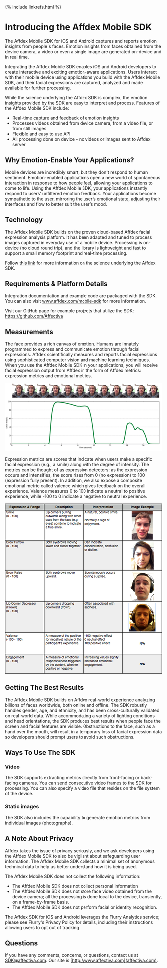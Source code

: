 {% include linkrefs.html %}
<h1 id="Introducing the Affdex Mobile SDK">Introducing the Affdex Mobile SDK</h1>
<p>
The Affdex Mobile SDK for iOS and Android captures and reports emotion insights from people&acute;s faces. Emotion insights from faces obtained from the device camera, a video or even a single image are generated on-device and in real time.
</p><p>
Integrating the Affdex Mobile SDK enables iOS and Android developers to create interactive and exciting emotion-aware applications. Users interact with their mobile device using applications you build with the Affdex Mobile SDK, and their facial expressions are captured, analyzed and made available for further processing.
</p><p>
While the science underlying the Affdex SDK is complex, the emotion insights provided by the SDK are easy to interpret and process. Features of the Affdex Mobile SDK include:
</p>
<ul>
<li>	Real-time capture and feedback of emotion insights
</li><li>	Processes videos obtained from device camera, from a video file, or from still images
</li><li>	Flexible and easy to use API
</li><li>	All processing done on device - no videos or images sent to Affdex server
</li></ul>
<p>

<h2 id="Why Emotion-Enable Your Applications?">Why Emotion-Enable Your Applications?</h2>
<p>Mobile devices are incredibly smart, but they don't respond to human sentiment. Emotion-enabled applications open a new world of spontaneous interaction in response to how people feel, allowing your applications to come to life. Using the Affdex Mobile SDK, your applications instantly respond to users’ unfiltered emotion feedback. Your applications become sympathetic to the user, mirroring the user’s emotional state, adjusting their interfaces and flow to better suit the user’s mood.
</p><p>

<h2 id="Technology">Technology</h2>
<p>
The Affdex Mobile SDK builds on the proven cloud-based Affdex facial expression analysis platform. It has been adapted and tuned to process images captured in everyday use of a mobile device.  Processing is on-device (no cloud round trip), and the library is lightweight and fast to support a small memory footprint and real-time processing.
</p><p>
Follow <a href=http://www.affdex.com/clients/affdex-resources/ target=_blank>this link</a> for more information on the science underlying the Affdex SDK.
</p>

<h2 id="Requirements & Platform Details">Requirements & Platform Details</h2>
<p>Integration documentation and example code are packaged with the SDK. You can also visit <a href=http://www.affdex.com/mobile-sdk target=_blank>www.affdex.com/mobile-sdk</a> for more information.
</p>
<p>
Visit our GitHub page for example projects that utilize the SDK: <a href=https://github.com/Affectiva target=_blank>https://github.com/Affectiva</a>
</p><p>

<h2 id="Measurements">Measurements</h2>
<p>The face provides a rich canvas of emotion. Humans are innately programmed to express and communicate emotion through facial expressions. Affdex scientifically measures and reports facial expressions using sophisticated computer vision and machine learning techniques. When you use the Affdex Mobile SDK in your applications, you will receive facial expression output from Affdex in the form of Affdex metrics: expression metrics and emotional metrics.
</p>
<center><img src="../../images/graphic1.png"></center>
<p>
Expression metrics are scores that indicate when users make a specific facial expression (e.g., a smile) along with the degree of intensity. The metrics can be thought of as expression detectors: as the expression occurs and intensifies, the score rises from 0 (no expression) to 100 (expression fully present). In addition, we also expose a composite emotional metric called valence which gives feedback on the overall experience. Valence measures 0 to 100 indicate a neutral to positive experience, while -100 to 0 indicate a negative to neutral experience.
</p>

<center><img src="../../images/graphic2.png"></center>

<h2 id="Getting The Best Results">Getting The Best Results</h2>
The Affdex Mobile SDK builds on Affdex real-world experience analyzing billions of faces worldwide, both online and offline. The SDK robustly handles gender, age, and ethnicity, and has been cross-culturally validated on real-world data.  While accommodating a variety of lighting conditions and head orientations, the SDK produces best results when people face the screen and facial features are visible. Obstructions to the face, such as a hand over the mouth, will result in a temporary loss of facial expression data so developers should prompt users to avoid such obstructions.

<h2 id="Ways To Use The SDK">Ways To Use The SDK</h2>

<h3 id="Video">Video</h3>
<p>The SDK supports extracting metrics directly from front-facing or back-facing cameras. You can send consecutive video frames to the SDK for processing. You can also specify a video file that resides on the file system of the device.
</p><p>

<h3 id="Static images">Static images</h3>
<p>The SDK also includes the capability to generate emotion metrics from individual images (photographs).
</p><p>

<h2 id="A Note About Privacy">A Note About Privacy</h2>
<p>Affdex takes the issue of privacy seriously, and we ask developers using the Affdex Mobile SDK to also be vigilant about safeguarding user information. The Affdex Mobile SDK collects a minimal set of anonymous technical data to help us better understand how it is being used.
</p><p>
The Affdex Mobile SDK does not collect the following information:

<ul>
<li>	The Affdex Mobile SDK does not collect personal information
</li><li>	The Affdex Mobile SDK does not store face video obtained from the device camera; all the processing is done local to the device, transiently, on a frame-by-frame basis.
</li><li>	The Affdex Mobile SDK does not perform facial or identity recognition.
</li></ul>
<p>The Affdex SDK for iOS and Android leverages the Flurry Analytics service; please see Flurry's Privacy Policy for details, including their instructions allowing users to opt out of tracking
</p>



## Questions

If you have any comments, concerns, or questions, contact us at SDK@affectiva.com. Our site is [http://www.affectiva.com](affectiva.com). 




